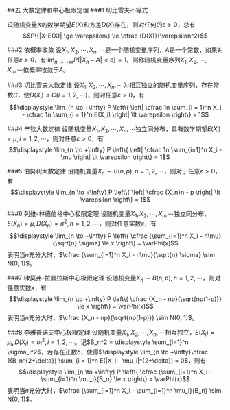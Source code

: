 ##五 大数定律和中心极限定理
###1 切比雪夫不等式

设随机变量$X$的数学期望$E(X)$和方差$D(X)$存在，则对任何的$\varepsilon \gt 0$，总有
$$P\{|X-E(X)| \ge \varepsilon\} \le \cfrac {D(X)}{\varepsilon^2}$$

###2 依概率收敛
设$X_1, X_2, \cdots, X_n, \cdots$是一个随机变量序列，$A$是一个常数，如果对任意$\varepsilon \gt 0$，有$\displaystyle \lim_{n \to +\infty} P\{|X_n - A| \lt \varepsilon\} = 1$，则称随机变量序列$X_1, X_2, \cdots, X_n, \cdots$依概率收敛于$A$。

###3 切比雪夫大数定律
设$X_1, X_2, \cdots, X_n, \cdots$为相互独立的随机变量序列，存在常数$C$，使$D(X_i) \le C (i = 1, 2, \cdots)$，则对任意$\varepsilon \gt 0$，有
$$\displaystyle \lim_{n \to +\infty} P \left\{ \left| \cfrac 1n \sum_{i = 1}^n X_i - \cfrac 1n \sum_{i = 1}^n E(X_i) \right| \lt \varepsilon \right\} = 1$$

###4 辛钦大数定律
设随机变量$X_1, X_2, \cdots, X_n, \cdots$独立同分布，具有数学期望$E(X_i) = \mu, i = 1, 2, \cdots$，则对任意$\varepsilon \gt 0$，有
$$\displaystyle \lim_{n \to +\infty} P \left\{ \left| \cfrac 1n \sum_{i=1}^n X_i - \mu \right| \lt \varepsilon \right\} = 1$$

###5 伯努利大数定律
设随机变量$X_n \sim B(n, p), n = 1, 2, \cdots$，则对于任意$\varepsilon \gt 0$，有
$$\displaystyle \lim_{n \to +\infty} P \left\{ \left| \cfrac {X_n}n - p \right| \lt \varepsilon \right\} = 1$$

###6 列维-林德伯格中心极限定理
设随机变量$X_1, X_2, \cdots, X_n, \cdots$独立同分布，$E(X_n) = \mu,D(X_n) = \sigma^2, n = 1, 2, \cdots$，则对任意实数$x$，有
$$\displaystyle \lim_{n \to +\infty} P \left\{ \cfrac {\sum_{i=1}^n X_i - n\mu}{\sqrt{n} \sigma} \le x \right\} = \varPhi(x)$$
表明当$n$充分大时，$\cfrac {\sum_{i=1}^n X_i - n\mu}{\sqrt{n} \sigma} \sim N(0, 1)$。

###7 棣莫弗-拉普拉斯中心极限定理
设随机变量$X_n \sim B(n, p), n = 1, 2, \cdots$，则对任意实数$x$，有
$$\displaystyle \lim_{n \to +\infty} P \left\{ \cfrac {X_n - np}{\sqrt{np(1-p)}} \le x \right\} = \varPhi(x)$$
表明当$n$充分大时，$\cfrac {X_n - np}{\sqrt{np(1-p)}} \sim N(0, 1)$。

###8 李雅普诺夫中心极限定理
设随机变量$X_1, X_2, \cdots, X_n, \cdots$相互独立，$E(X_i) = \mu_i, D(X_i) = \sigma_i^2, i = 1, 2, \cdots$。记$B_n^2 = \displaystyle \sum_{i=1}^n \sigma_i^2$，若存在正数$\delta$，使得$\displaystyle \lim_{n \to +\infty}\cfrac 1{B_n^{2+\delta}} \sum_{i = 1}^n E(|X_i - \mu_i|^{2+\delta}) = 0$，则有
$$\displaystyle \lim_{n \to +\infty} P \left\{ \cfrac {\sum_{i=1}^n X_i - \sum_{i=1}^n \mu_i}{B_n} \le x \right\} = \varPhi(x)$$
表明当$n$充分大时，$\cfrac {\sum_{i=1}^n X_i - \sum_{i=1}^n \mu_i}{B_n} \sim N(0, 1)$。